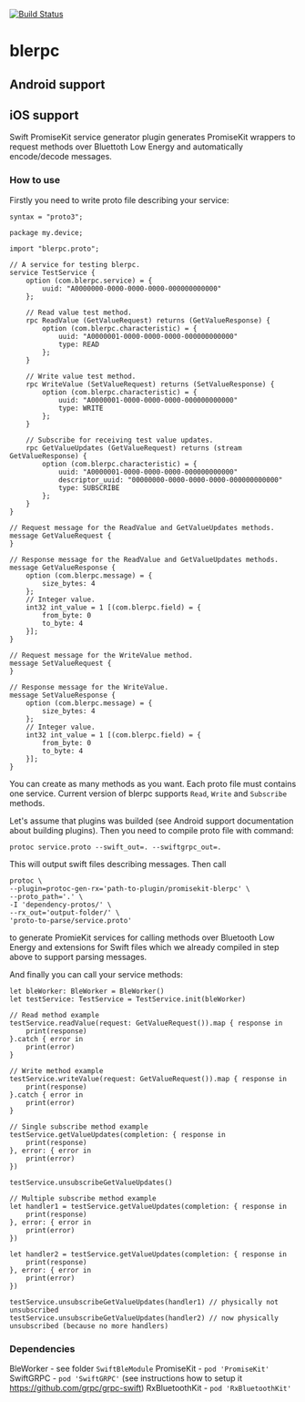 [![Build Status](https://travis-ci.org/Monnoroch/blerpc-android.svg?branch=master)](https://travis-ci.org/Monnoroch/blerpc-android)

# blerpc

## Android support


## iOS support
Swift PromiseKit service generator plugin generates PromiseKit wrappers to request methods over Bluettoth Low Energy and automatically encode/decode messages.

### How to use
Firstly you need to write proto file describing your service:

```
syntax = "proto3";

package my.device;

import "blerpc.proto";

// A service for testing blerpc.
service TestService {
    option (com.blerpc.service) = {
        uuid: "A0000000-0000-0000-0000-000000000000"
    };

    // Read value test method.
    rpc ReadValue (GetValueRequest) returns (GetValueResponse) {
        option (com.blerpc.characteristic) = {
            uuid: "A0000001-0000-0000-0000-000000000000"
            type: READ
        };
    }

    // Write value test method.
    rpc WriteValue (SetValueRequest) returns (SetValueResponse) {
        option (com.blerpc.characteristic) = {
            uuid: "A0000001-0000-0000-0000-000000000000"
            type: WRITE
        };
    }

    // Subscribe for receiving test value updates.
    rpc GetValueUpdates (GetValueRequest) returns (stream GetValueResponse) {
        option (com.blerpc.characteristic) = {
            uuid: "A0000001-0000-0000-0000-000000000000"
            descriptor_uuid: "00000000-0000-0000-0000-000000000000"
            type: SUBSCRIBE
        };
    }
}

// Request message for the ReadValue and GetValueUpdates methods.
message GetValueRequest {
}

// Response message for the ReadValue and GetValueUpdates methods.
message GetValueResponse {
    option (com.blerpc.message) = {
        size_bytes: 4
    };
    // Integer value.
    int32 int_value = 1 [(com.blerpc.field) = {
        from_byte: 0
        to_byte: 4
    }];
}

// Request message for the WriteValue method.
message SetValueRequest {
}

// Response message for the WriteValue.
message SetValueResponse {
    option (com.blerpc.message) = {
        size_bytes: 4
    };
    // Integer value.
    int32 int_value = 1 [(com.blerpc.field) = {
        from_byte: 0
        to_byte: 4
    }];
}
```
You can create as many methods as you want. Each proto file must contains one service. Current version of blerpc supports `Read`, `Write` and `Subscribe` methods.

Let's assume that plugins was builded (see Android support documentation about building plugins). Then you need to compile proto file with command:

```
protoc service.proto --swift_out=. --swiftgrpc_out=.
```
This will output swift files describing messages. Then call

```
protoc \
--plugin=protoc-gen-rx='path-to-plugin/promisekit-blerpc' \
--proto_path='.' \
-I 'dependency-protos/' \
--rx_out='output-folder/' \
'proto-to-parse/service.proto'
```

to generate PromieKit services for calling methods over Bluetooth Low Energy and extensions for Swift files which we already compiled in step above to support  parsing messages.

And finally you can call your service methods:

```
let bleWorker: BleWorker = BleWorker()
let testService: TestService = TestService.init(bleWorker)

// Read method example
testService.readValue(request: GetValueRequest()).map { response in
    print(response)
}.catch { error in
    print(error)
}

// Write method example
testService.writeValue(request: GetValueRequest()).map { response in
    print(response)
}.catch { error in
    print(error)
}

// Single subscribe method example
testService.getValueUpdates(completion: { response in
    print(response)
}, error: { error in
    print(error)
})

testService.unsubscribeGetValueUpdates()

// Multiple subscribe method example
let handler1 = testService.getValueUpdates(completion: { response in
    print(response)
}, error: { error in
    print(error)
})

let handler2 = testService.getValueUpdates(completion: { response in
    print(response)
}, error: { error in
    print(error)
})

testService.unsubscribeGetValueUpdates(handler1) // physically not unsubscribed
testService.unsubscribeGetValueUpdates(handler2) // now physically unsubscribed (because no more handlers)
```

### Dependencies
BleWorker - see folder `SwiftBleModule`
PromiseKit - `pod 'PromiseKit'`
SwiftGRPC - `pod 'SwiftGRPC'` (see instructions how to setup it https://github.com/grpc/grpc-swift)
RxBluetoothKit - `pod 'RxBluetoothKit'`
